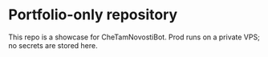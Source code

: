 # Portfolio-only repository

This repo is a showcase for CheTamNovostiBot. Prod runs on a private VPS; no secrets are stored here.
